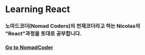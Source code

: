 # Learning React 

### 노마드코더(Nomad Coders)의 천재코더라고 하는 Nicolas의 "React"과정을 토대로 공부합니다.
### [Go to NomadCoder](https://academy.nomadcoders.co/courses/category/EN)
